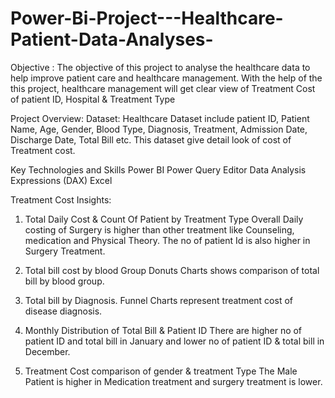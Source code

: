 # Power-Bi-Project---Healthcare-Patient-Data-Analyses-

Objective : The objective of this project to analyse the healthcare data to help  improve patient care and healthcare management. With the help of the this project, healthcare management will get clear view of Treatment Cost of patient ID, Hospital & Treatment Type

Project Overview:
Dataset: Healthcare Dataset include patient ID, Patient Name, Age, Gender, Blood Type, Diagnosis, Treatment, Admission Date, Discharge Date, Total Bill etc. This dataset give detail look of cost of Treatment cost.

Key Technologies and Skills
Power BI
Power Query Editor
Data Analysis Expressions (DAX)
Excel

Treatment Cost Insights: 
1. Total Daily Cost & Count Of Patient by Treatment Type
    Overall Daily costing of Surgery is higher than other treatment like Counseling, medication and Physical Theory. The no of patient Id is also higher in Surgery Treatment.

2. Total bill cost by blood Group
   	Donuts Charts shows comparison of total bill by blood group. 
3. Total bill by Diagnosis.
       Funnel Charts represent treatment cost of disease diagnosis.
4. Monthly Distribution of Total Bill & Patient ID
       There are higher no of patient ID and total bill in January and lower no of patient ID & total bill in  December.

5. Treatment Cost comparison of gender & treatment Type
      The Male Patient is higher in Medication treatment and surgery treatment is lower.
